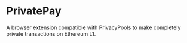 # PrivatePay
A browser extension compatible with PrivacyPools to make completely private transactions on Ethereum L1.
